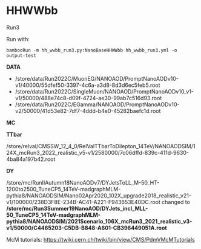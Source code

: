 # HHWWbb
Run3

Run with:

` bambooRun -m hh_wwbb_run3.py:NanoBaseHHWWbb hh_wwbb_run3.yml -o output-test `

**DATA**
<!-- dasgoclient -query "dataset dataset=/MuonEG/\*2022\*/NANOAOD" -->
- /store/data/Run2022C/MuonEG/NANOAOD/PromptNanoAODv10-v1/40000/55dfef50-3397-4c6a-a3d8-8d3d6ec5feb5.root
- /store/data/Run2022C/SingleMuon/NANOAOD/PromptNanoAODv10_v1-v1/50000/488e74c8-d09f-4724-ae30-99ab7c516d93.root
- /store/data/Run2022C/EGamma/NANOAOD/PromptNanoAODv10-v2/50000/41d53e82-7df7-4ddd-b4e0-45282baefc1d.root

**MC**

**TTbar**
<!-- dataset dataset=/*TTbarToDilepton*/*mcRun3*2022*/NANOAOD* -->
/store/relval/CMSSW\_12\_4\_0/RelValTTbarToDilepton\_14TeV/NANOAODSIM/124X\_mcRun3\_2022\_realistic\_v5-v1/2580000/7c06dffd-839c-411d-9630-4ba84a197b42.root

**DY**
<!-- dataset dataset=/*DYJets*14TeV*/*mcRun3*/NANOAOD* -->
/store/mc/RunIIAutumn18NanoAODv7/DYJetsToLL\_M-50\_HT-1200to2500\_TuneCP5\_14TeV-madgraphMLM-pythia8/NANOAODSIM/Nano02Apr2020\_102X\_upgrade2018\_realistic\_v21-v1/100000/238D3F8E-234B-AC41-A221-F943653E40DC.root
changed to **/store/mc/Run3Summer19NanoAOD/DYJets\_incl\_MLL-50\_TuneCP5\_14TeV-madgraphMLM-pythia8/NANOAODSIM/2021Scenario\_106X\_mcRun3\_2021\_realistic_v3-v1/50000/C4465203-C5DB-B848-A601-CB396449051A.root**

<!-- xrdcp root://cms-xrd-global.cern.ch////store....... -->

McM tutorials:
https://twiki.cern.ch/twiki/bin/view/CMS/PdmVMcMTutorials
